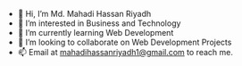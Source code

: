 - 👋 Hi, I’m Md. Mahadi Hassan Riyadh
- 👀 I’m interested in Business and Technology
- 🌱 I’m currently learning Web Development
- 💞️ I’m looking to collaborate on Web Development Projects
- 📫 Email at mahadihassanriyadh1@gmail.com to reach me.

<!---
mahadihassanriyadh/mahadihassanriyadh is a ✨ special ✨ repository because its `README.md` (this file) appears on your GitHub profile.
You can click the Preview link to take a look at your changes.
--->

